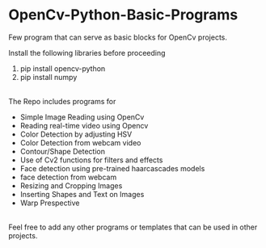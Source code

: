 # OpenCv-Python-Basic-Programs
Few program that can serve as basic blocks for OpenCv projects.<br>

Install the following libraries before proceeding<br>
<ol>
  <li> pip install opencv-python </li>
  <li> pip install numpy </li>
</ol>
<br>
The Repo includes programs for <br>
<ul>
  <li> Simple Image Reading using OpenCv</li>
  <li> Reading real-time video using Opencv </li>
  <li> Color Detection by adjusting HSV </li>
  <li> Color Detection from webcam video </li>
  <li> Contour/Shape Detection </li>
  <li> Use of Cv2 functions for filters and effects </li>
  <li> Face detection using pre-trained haarcascades models </li>
  <li> face detection from webcam</li>
  <li> Resizing and Cropping Images</li>
  <li> Inserting Shapes and Text on Images </li>
  <li> Warp Prespective </li>
</ul>
<br>
Feel free to add any other programs or templates that can be used in other projects.
